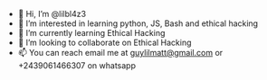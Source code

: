 - 👋 Hi, I’m @lilbl4z3
- 👀 I’m interested in learning python, JS, Bash and ethical hacking
- 🌱 I’m currently learning Ethical Hacking
- 💞️ I’m looking to collaborate on Ethical Hacking
- 📫 You can reach email me at guylilmatt@gmail.com or +2439061466307 on whatsapp

<!---
lilbl4z3/lilbl4z3 is a ✨ special ✨ repository because its `README.md` (this file) appears on your GitHub profile.
You can click the Preview link to take a look at your changes.
--->
